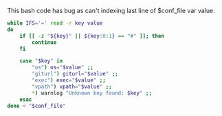 This bash code has bug as can't indexing last line of $conf_file var value.

```bash
while IFS='=' read -r key value
do
    if [[ -z "${key}" || ${key:0:1} == "#" ]]; then
        continue
    fi

    case "$key" in
        "os") os="$value" ;;
        "giturl") giturl="$value" ;;
        "exec") exec="$value" ;;
        "vpath") vpath="$value" ;;
        *) warnlog "Unknown key found: $key" ;;
    esac
done < "$conf_file"
```
